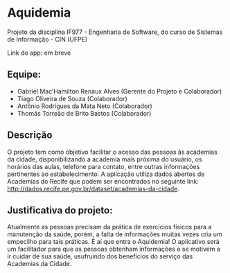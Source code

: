 # Aquidemia

Projeto da disciplina IF977 - Engenharia de Software, do curso de Sistemas de Informação - CIN (UFPE)

Link do app: em breve

## Equipe:
* Gabriel Mac’Hamilton Renaux Alves (Gerente do Projeto e Colaborador)
* Tiago Oliveira de Souza (Colaborador)
* Antônio Rodrigues da Mata Neto (Colaborador)
* Thomás Torreão de Brito Bastos (Colaborador)

## Descrição
O projeto tem como objetivo facilitar o acesso das pessoas às academias da cidade, disponibilizando a academia mais próxima do usuário, os horários das aulas, telefone para contato, entre outras informações pertinentes ao estabelecimento. A aplicação utiliza dados abertos de Academias do Recife que podem ser encontrados no seguinte link: http://dados.recife.pe.gov.br/dataset/academias-da-cidade.

## Justificativa do projeto:
Atualmente as pessoas precisam da prática de exercícios físicos para a manutenção da saúde, porém, a falta de informações muitas vezes cria um empecilho para tais práticas. É aí que entra o Aquidemia! O aplicativo será um facilitador para que as pessoas obtenham informações e se motivem a ir cuidar de sua saúde, usufruindo dos benefícios do serviço das Academias da Cidade.
